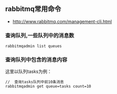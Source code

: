 ## rabbitmq常用命令
* http://www.rabbitmq.com/management-cli.html
### 查询队列,一些队列中的消息数
```
rabbitmqadmin list queues 
```
### 查询队列中包含的消息内容
这里以队列tasks为例：
```
//  查询tasks队列中前10条消息
rabbitmqadmin get queue=tasks count=10
```
